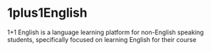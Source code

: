 # 1plus1English
1+1 English is a language learning platform for non-English speaking students, specifically focused on learning English for their course  
